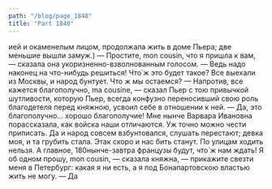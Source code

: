 ```yaml
---
path: "/blog/page_1840"
title: "Part 1840"
---
```


ией и окаменелым лицом, продолжала жить в доме Пьера; две меньшие вышли замуж.)
— Простите, mon cousin, что я пришла к вам, — сказала она укоризненно-взволнованным голосом. — Ведь надо наконец на что-нибудь решиться! Что́ ж это будет такое? Все выехали из Москвы, и народ бунтует. Что ж мы остаемся?
— Напротив, все кажется благополучно, ma cousine, — сказал Пьер с тою привычкой шутливости, которую Пьер, всегда конфузно переносивший свою роль благодетеля перед княжною, усвоил себе в отношении к ней.
— Да, это благополучно... хорошо благополучие! Мне нынче Варвара Ивановна порассказала, как войска наши отличаются. Уж точно можно чести приписать. Да и народ совсем взбунтовался, слушать перестают; девка моя, и та грубить стала. Этак скоро и нас бить станут. По улицам ходить нельзя. А главное, 180нынче-завтра французы будут, что́ ж нам ждать! Я об одном прошу, mon cousin, — сказала княжна, — прикажите свезти меня в Петербург: какая я ни есть, а я под Бонапартовскою властью жить не могу.
— Да
